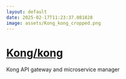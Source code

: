 ```yaml
---
layout: default
date: 2025-02-17T11:23:37.081828
image: assets/Kong_kong_cropped.png
---
```


# [Kong/kong](https://github.com/Kong/kong)

Kong API gateway and microservice manager
